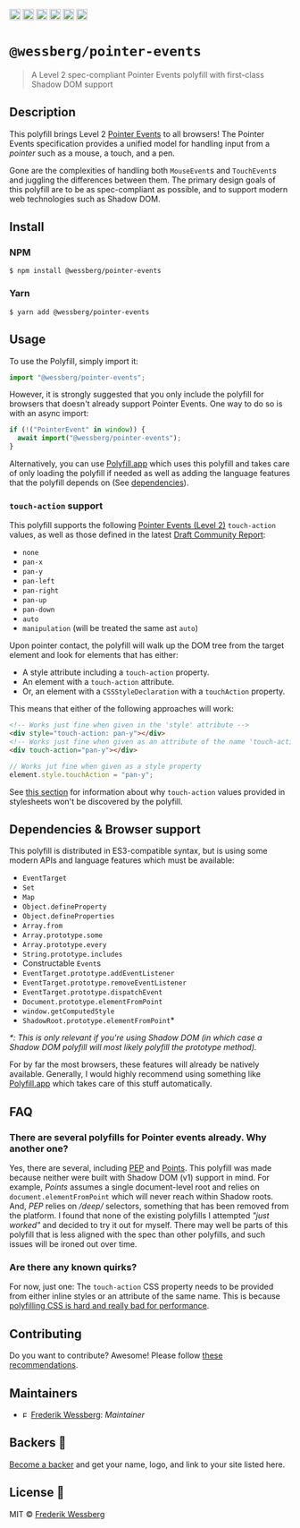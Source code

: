 <a href="https://npmcharts.com/compare/@wessberg/pointer-events?minimal=true"><img alt="Downloads per month" src="https://img.shields.io/npm/dm/%40wessberg%2Fpointer-events.svg" height="20"></img></a>
<a href="https://david-dm.org/wessberg/pointer-events"><img alt="Dependencies" src="https://img.shields.io/david/wessberg/pointer-events.svg" height="20"></img></a>
<a href="https://www.npmjs.com/package/@wessberg/pointer-events"><img alt="NPM Version" src="https://badge.fury.io/js/%40wessberg%2Fpointer-events.svg" height="20"></img></a>
<a href="https://github.com/wessberg/pointer-events/graphs/contributors"><img alt="Contributors" src="https://img.shields.io/github/contributors/wessberg%2Fpointer-events.svg" height="20"></img></a>
<a href="https://opensource.org/licenses/MIT"><img alt="MIT License" src="https://img.shields.io/badge/License-MIT-yellow.svg" height="20"></img></a>
<a href="https://www.patreon.com/bePatron?u=11315442"><img alt="Support on Patreon" src="https://c5.patreon.com/external/logo/become_a_patron_button@2x.png" height="20"></img></a>

# `@wessberg/pointer-events`

> A Level 2 spec-compliant Pointer Events polyfill with first-class Shadow DOM support

## Description

This polyfill brings Level 2 [Pointer Events](https://www.w3.org/TR/pointerevents/) to all browsers!
The Pointer Events specification provides a unified model for handling input from a _pointer_ such as a mouse, a touch, and a pen.

Gone are the complexities of handling both `MouseEvent`s and `TouchEvent`s and juggling the differences between them.
The primary design goals of this polyfill are to be as spec-compliant as possible, and to support modern web technologies such as Shadow DOM.

## Install

### NPM

```
$ npm install @wessberg/pointer-events
```

### Yarn

```
$ yarn add @wessberg/pointer-events
```

## Usage

To use the Polyfill, simply import it:

```typescript
import "@wessberg/pointer-events";
```

However, it is strongly suggested that you only include the polyfill for browsers that doesn't already support Pointer Events.
One way to do so is with an async import:

```typescript
if (!("PointerEvent" in window)) {
  await import("@wessberg/pointer-events");
}
```

Alternatively, you can use [Polyfill.app](https://github.com/wessberg/Polyfiller) which uses this polyfill and takes care of only loading the polyfill if needed as well as adding the language features that the polyfill depends on (See [dependencies](#dependencies--browser-support)).

### `touch-action` support

This polyfill supports the following [Pointer Events (Level 2)](https://www.w3.org/TR/pointerevents/) `touch-action` values, as well as those
defined in the latest [Draft Community Report](https://w3c.github.io/pointerevents/extension.html#extensions-to-the-pointerevent-interface):

- `none`
- `pan-x`
- `pan-y`
- `pan-left`
- `pan-right`
- `pan-up`
- `pan-down`
- `auto`
- `manipulation` (will be treated the same ast `auto`)

Upon pointer contact, the polyfill will walk up the DOM tree from the target element and look for elements that has either:
- A style attribute including a `touch-action` property.
- An element with a `touch-action` attribute.
- Or, an element with a `CSSStyleDeclaration` with a `touchAction` property.

This means that either of the following approaches will work:

```html
<!-- Works just fine when given in the 'style' attribute -->
<div style="touch-action: pan-y"></div>
<!-- Works just fine when given as an attribute of the name 'touch-action' -->
<div touch-action="pan-y"></div>
```

```typescript
// Works jut fine when given as a style property
element.style.touchAction = "pan-y";
```

See [this section](#are-there-any-known-quirks) for information about why `touch-action` values provided in stylesheets won't be discovered by the polyfill.

## Dependencies & Browser support

This polyfill is distributed in ES3-compatible syntax, but is using some modern APIs and language features which must be available:

- `EventTarget`
- `Set`
- `Map`
- `Object.defineProperty`
- `Object.defineProperties`
- `Array.from`
- `Array.prototype.some`
- `Array.prototype.every`
- `String.prototype.includes`
- Constructable `Event`s
- `EventTarget.prototype.addEventListener`
- `EventTarget.prototype.removeEventListener`
- `EventTarget.prototype.dispatchEvent`
- `Document.prototype.elementFromPoint`
- `window.getComputedStyle`
- `ShadowRoot.prototype.elementFromPoint`*

_*: This is only relevant if you're using Shadow DOM (in which case a Shadow DOM polyfill will most likely polyfill the prototype method)._

For by far the most browsers, these features will already be natively available.
Generally, I would highly recommend using something like [Polyfill.app](https://github.com/wessberg/Polyfiller) which takes care of this stuff automatically.

## FAQ

### There are several polyfills for Pointer events already. Why another one?

Yes, there are several, including [PEP](https://github.com/jquery/PEP) and [Points](https://github.com/Rich-Harris/Points).
This polyfill was made because neither were built with Shadow DOM (v1) support in mind.
For example, _Points_ assumes a single document-level root and relies on `document.elementFromPoint` which will never reach within Shadow roots.
And, _PEP_ relies on _/deep/_ selectors, something that has been removed from the platform.
I found that none of the existing polyfills I attempted _"just worked"_ and decided to try it out for myself.
There may well be parts of this polyfill that is less aligned with the spec than other polyfills, and such issues will be ironed out over time.

### Are there any known quirks?

For now, just one: The `touch-action` CSS property needs to be provided from either inline styles or an attribute of the same name.
This is because [polyfilling CSS is hard and really bad for performance](https://philipwalton.com/articles/the-dark-side-of-polyfilling-css/).

## Contributing

Do you want to contribute? Awesome! Please follow [these recommendations](./CONTRIBUTING.md).

## Maintainers

- <a href="https://github.com/wessberg"><img alt="Frederik Wessberg" src="https://avatars2.githubusercontent.com/u/20454213?s=460&v=4" height="11"></img></a> [Frederik Wessberg](https://github.com/wessberg): _Maintainer_

## Backers 🏅

[Become a backer](https://www.patreon.com/bePatron?u=11315442) and get your name, logo, and link to your site listed here.

## License 📄

MIT © [Frederik Wessberg](https://github.com/wessberg)
